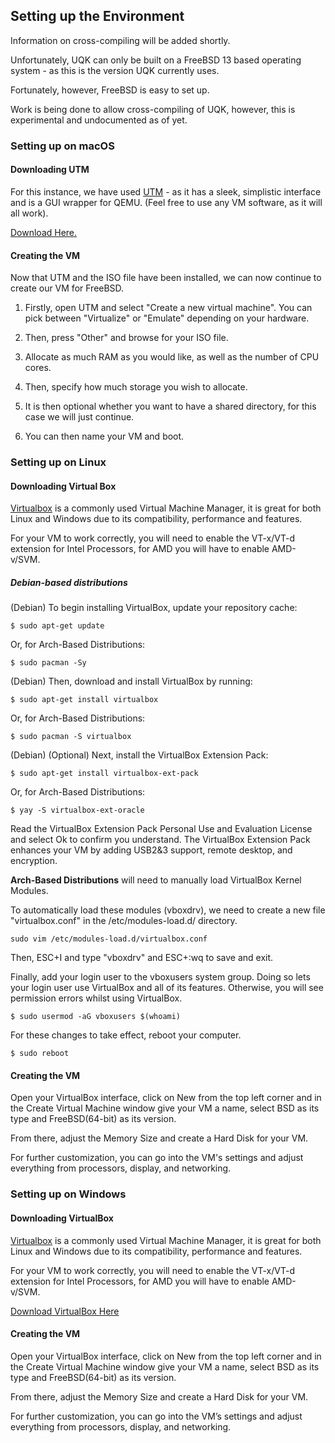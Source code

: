 ## Setting up the Environment

<div class="info" markdown="1">
Information on cross-compiling will be added shortly.
</div>

Unfortunately, UQK can only be built on a FreeBSD 13 based operating system - as this is the version UQK currently uses. 

Fortunately, however, FreeBSD is easy to set up.

Work is being done to allow cross-compiling of UQK, however, this is experimental and undocumented as of yet.

### <strong>Setting up on macOS</strong>

#### Downloading UTM
For this instance, we have used [UTM](https://mac.getutm.app) - as it has a sleek, simplistic interface and is a GUI wrapper for QEMU. (Feel free to use any VM software, as it will all work).

[Download Here.](https://mac.getutm.app)

#### Creating the VM

Now that UTM and the ISO file have been installed, we can now continue to create our VM for FreeBSD.

 1. Firstly, open UTM and select "Create a new virtual machine". You can pick between "Virtualize" or "Emulate" depending on your hardware. 

 2. Then, press "Other" and browse for your ISO file. 

 3. Allocate as much RAM as you would like, as well as the number of CPU cores. 

 4. Then, specify how much storage you wish to allocate.

 5. It is then optional whether you want to have a shared directory, for this case we will just continue.

 6. You can then name your VM and boot.

### <strong>Setting up on Linux</strong>
#### Downloading Virtual Box
[Virtualbox](https://www.virtualbox.org) is a commonly used Virtual Machine Manager, it is great for both Linux and Windows due to its compatibility, performance and features.

For your VM to work correctly, you will need to enable the VT-x/VT-d extension for Intel Processors, for AMD you will have to enable AMD-v/SVM.

##### Debian-based distributions
(Debian) To begin installing VirtualBox, update your repository cache:

~~~ shell
$ sudo apt-get update
~~~

Or, for Arch-Based Distributions:

~~~ shell
$ sudo pacman -Sy
~~~

(Debian) Then, download and install VirtualBox by running:

~~~ shell
$ sudo apt-get install virtualbox
~~~

Or, for Arch-Based Distributions:

~~~ shell
$ sudo pacman -S virtualbox
~~~

(Debian) (Optional) Next, install the VirtualBox Extension Pack:

~~~ shell
$ sudo apt-get install virtualbox-ext-pack
~~~

Or, for Arch-Based Distributions:

~~~ shell
$ yay -S virtualbox-ext-oracle
~~~

Read the VirtualBox Extension Pack Personal Use and Evaluation License and select Ok to confirm you understand. The VirtualBox Extension Pack enhances your VM by adding USB2&3 support, remote desktop, and encryption.

<strong>Arch-Based Distributions</strong> will need to manually load VirtualBox Kernel Modules.

To automatically load these modules (vboxdrv), we need to create a new file "virtualbox.conf" in the /etc/modules-load.d/ directory.

~~~ shell
sudo vim /etc/modules-load.d/virtualbox.conf
~~~

Then, ESC+I and type "vboxdrv" and ESC+:wq to save and exit.

Finally, add your login user to the vboxusers system group. Doing so lets your login user use VirtualBox and all of its features. Otherwise, you will see permission errors whilst using VirtualBox.

~~~ shell
$ sudo usermod -aG vboxusers $(whoami)
~~~

For these changes to take effect, reboot your computer.

~~~ shell
$ sudo reboot
~~~

#### Creating the VM
Open your VirtualBox interface, click on New from the top left corner and in the Create Virtual Machine window give your VM a name, select BSD as its type and FreeBSD(64-bit) as its version.

From there, adjust the Memory Size and create a Hard Disk for your VM.

For further customization, you can go into the VM's settings and adjust everything from processors, display, and networking.

### <strong>Setting up on Windows</strong>

#### Downloading VirtualBox
[Virtualbox](https://www.virtualbox.org) is a commonly used Virtual Machine Manager, it is great for both Linux and Windows due to its compatibility, performance and features.

For your VM to work correctly, you will need to enable the VT-x/VT-d extension for Intel Processors, for AMD you will have to enable AMD-v/SVM.

[Download VirtualBox Here](https://www.virtualbox.org/wiki/Downloads)

#### Creating the VM

Open your VirtualBox interface, click on New from the top left corner and in the Create Virtual Machine window give your VM a name, select BSD as its type and FreeBSD(64-bit) as its version.

From there, adjust the Memory Size and create a Hard Disk for your VM.

For further customization, you can go into the VM’s settings and adjust everything from processors, display, and networking.
<br>
<br>